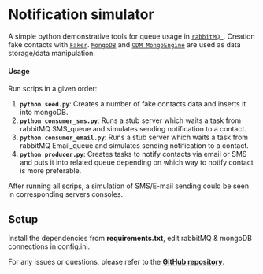 # Notification simulator 

A simple python demonstrative tools for queue usage in [`rabbitMQ `](https://redis.io/).
Creation fake contacts with [`Faker`](https://faker.readthedocs.io/). 
[`MongoDB`](https://www.mongodb.com/) and [`ODM MongoEngine`](https://docs.mongoengine.org/) are used as data storage/data manipulation.


#### **Usage**
Run scrips in a given order:
1) **`python seed.py`**: Creates a number of fake contacts data and inserts it into mongoDB.
2) **`python consumer_sms.py`**: Runs a stub server which waits a task from rabbitMQ SMS_queue and simulates sending notification to a contact.
3) **`python consumer_email.py`**:  Runs a stub server which waits a task from rabbitMQ Email_queue and simulates sending notification to a contact.
4) **`python producer.py`**: Creates tasks to notify contacts via email or SMS and puts it into related queue depending on which way to notify contact is more preferable.

After running all scrips, a simulation of SMS/E-mail sending could be seen in corresponding servers consoles.

## **Setup**

Install the dependencies from **requirements.txt**, edit rabbitMQ & mongoDB connections in config.ini.


For any issues or questions, please refer to the **[GitHub repository](https://github.com/NightSpring1)**.